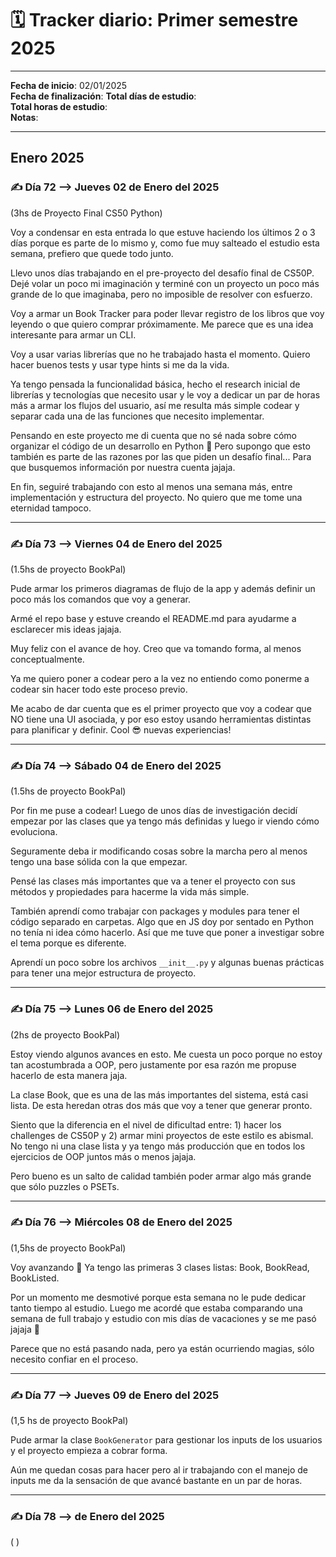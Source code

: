 # 🗓️ Tracker diario: Primer semestre 2025  

---

**Fecha de inicio**: 02/01/2025   
**Fecha de finalización**: 
**Total días de estudio**:  
**Total horas de estudio**:  
**Notas**:  

----
## **Enero 2025**  

### ✍️ **Día 72 --> Jueves 02 de Enero del 2025**  

(3hs de Proyecto Final CS50 Python)   

Voy a condensar en esta entrada lo que estuve haciendo los últimos 2 o 3 días porque es parte de lo mismo y, como fue muy salteado el estudio esta semana, prefiero que quede todo junto.  

Llevo unos días trabajando en el pre-proyecto del desafío final de CS50P.  Dejé volar un poco mi imaginación y terminé con un proyecto un poco más grande de lo que imaginaba, pero no imposible de resolver con esfuerzo.  

Voy a armar un Book Tracker para poder llevar registro de los libros que voy leyendo o que quiero comprar próximamente. Me parece que es una idea interesante para armar un CLI.  

Voy a usar varias librerías que no he trabajado hasta el momento. Quiero hacer buenos tests y usar type hints si me da la vida.  

Ya tengo pensada la funcionalidad básica, hecho el research inicial de librerías y tecnologías que necesito usar y le voy a dedicar un par de horas más a armar los flujos del usuario, así me resulta más simple codear y separar cada una de las funciones que necesito implementar.  

Pensando en este proyecto me di cuenta que no sé nada sobre cómo organizar el código de un desarrollo en Python 🫠 Pero supongo que esto también es parte de las razones por las que piden un desafío final... Para que busquemos información por nuestra cuenta jajaja.  

En fin, seguiré trabajando con esto al menos una semana más, entre implementación y estructura del proyecto. No quiero que me tome una eternidad tampoco.  

---
### ✍️ **Día 73 --> Viernes 04 de Enero del 2025**  

(1.5hs de proyecto BookPal)  

Pude armar los primeros diagramas de flujo de la app y además definir un poco más los comandos que voy a generar.  

Armé el repo base y estuve creando el README.md para ayudarme a esclarecer mis ideas jajaja.  

Muy feliz con el avance de hoy. Creo que va tomando forma, al menos conceptualmente. 

Ya me quiero poner a codear pero a la vez no entiendo como ponerme a codear sin hacer todo este proceso previo.  

Me acabo de dar cuenta que es el primer proyecto que voy a codear que NO tiene una UI asociada, y por eso estoy usando herramientas distintas para planificar y definir. Cool 😎 nuevas experiencias!  

---
### ✍️ **Día 74 --> Sábado 04 de Enero del 2025** 

(1.5hs de proyecto BookPal)  

Por fin me puse a codear! Luego de unos días de investigación decidí empezar por las clases que ya tengo más definidas y luego ir viendo cómo evoluciona.  

Seguramente deba ir modificando cosas sobre la marcha pero al menos tengo una base sólida con la que empezar.  

Pensé las clases más importantes que va a tener el proyecto con sus métodos y propiedades para hacerme la vida más simple.   

También aprendí como trabajar con packages y modules para tener el código separado en carpetas. Algo que en JS doy por sentado en Python no tenía ni idea cómo hacerlo. Así que me tuve que poner a investigar sobre el tema porque es diferente.  

Aprendí un poco sobre los archivos `__init__.py` y algunas buenas prácticas para tener una mejor estructura de proyecto.  

---
### ✍️ **Día 75 --> Lunes 06 de Enero del 2025** 

(2hs de proyecto BookPal)  

Estoy viendo algunos avances en esto. Me cuesta un poco porque no estoy tan acostumbrada a OOP, pero justamente por esa razón me propuse hacerlo de esta manera jaja.  

La clase Book, que es una de las más importantes del sistema, está casi lista. De esta heredan otras dos más que voy a tener que generar pronto.  

Siento que la diferencia en el nivel de dificultad entre: 1) hacer los challenges de CS50P y 2) armar mini proyectos de este estilo es abismal. No tengo ni una clase lista y ya tengo más producción que en todos los ejercicios de OOP juntos más o menos jajaja.   

Pero bueno es un salto de calidad también poder armar algo más grande que sólo puzzles o PSETs.  

---
### ✍️ **Día 76 --> Miércoles 08 de Enero del 2025** 

(1,5hs de proyecto BookPal)  

Voy avanzando 💪 Ya tengo las primeras 3 clases listas: Book, BookRead, BookListed. 

Por un momento me desmotivé porque esta semana no le pude dedicar tanto tiempo al estudio. Luego me acordé que estaba comparando una semana de full trabajo y estudio con mis días de vacaciones y se me pasó jajaja 🤣  

Parece que no está pasando nada, pero ya están ocurriendo magias, sólo necesito confiar en el proceso.  

----
### ✍️ **Día 77 --> Jueves 09 de Enero del 2025** 

(1,5 hs de proyecto BookPal)  

Pude armar la clase `BookGenerator` para gestionar los inputs de los usuarios y el proyecto empieza a cobrar forma. 

Aún me quedan cosas para hacer pero al ir trabajando con el manejo de inputs me da la sensación de que avancé bastante en un par de horas.  

---
### ✍️ **Día 78 --> de Enero del 2025** 

( )  